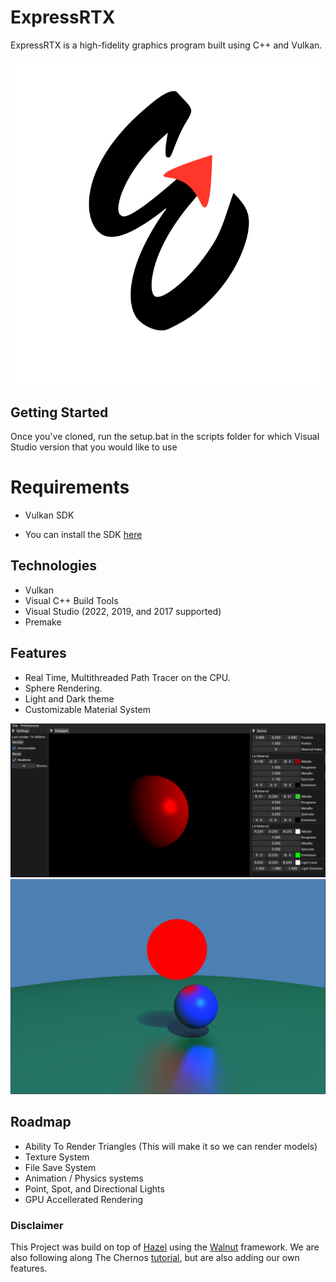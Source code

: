 # ExpressRTX

ExpressRTX is a high-fidelity graphics program built using C++ and Vulkan.



![](Marketing/Logo.png)




## Getting Started
Once you've cloned, run the setup.bat in the scripts folder for which Visual Studio version that you would like to use

# Requirements 
 - Vulkan SDK
  * You can install the SDK <a href="https://vulkan.lunarg.com/sdk/home#windows">here</a>
  
## Technologies
* Vulkan
* Visual C++ Build Tools
* Visual Studio (2022, 2019, and 2017 supported)
* Premake

## Features
* Real Time, Multithreaded Path Tracer on the CPU.
* Sphere Rendering.
* Light and Dark theme
* Customizable Material System


![](Marketing/Screenshots/Editor.png)
![](Marketing/Screenshots/ShadowsDemo.png)


## Roadmap
* Ability To Render Triangles (This will make it so we can render models)
* Texture System
* File Save System
* Animation / Physics systems
* Point, Spot, and Directional Lights
* GPU Accellerated Rendering

### Disclaimer
This Project was build on top of <a href="https://hazelengine.com/">Hazel</a> using the <a href="https://github.com/TheCherno/Walnut">Walnut</a> framework. 
We are also following along The Chernos <a href="https://github.com/TheCherno/RayTracing">tutorial</a>, but are also adding our own features.
